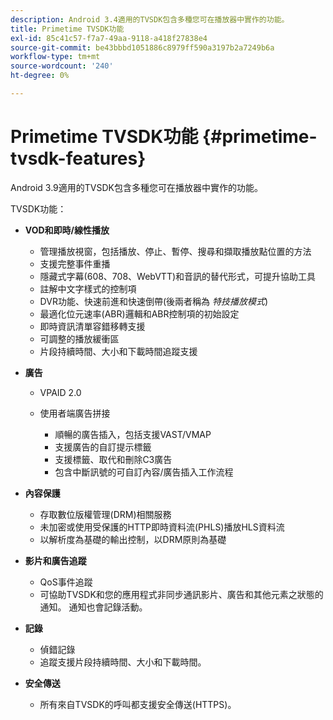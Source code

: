```yaml
---
description: Android 3.4適用的TVSDK包含多種您可在播放器中實作的功能。
title: Primetime TVSDK功能
exl-id: 85c41c57-f7a7-49aa-9118-a418f27838e4
source-git-commit: be43bbbd1051886c8979ff590a3197b2a7249b6a
workflow-type: tm+mt
source-wordcount: '240'
ht-degree: 0%

---
```


# Primetime TVSDK功能 {#primetime-tvsdk-features}

Android 3.9適用的TVSDK包含多種您可在播放器中實作的功能。

TVSDK功能：

* **VOD和即時/線性播放**

   * 管理播放視窗，包括播放、停止、暫停、搜尋和擷取播放點位置的方法
   * 支援完整事件重播
   * 隱藏式字幕(608、708、WebVTT)和音訊的替代形式，可提升協助工具
   * 註解中文字樣式的控制項
   * DVR功能、快速前進和快速倒帶(後兩者稱為 *特技播放模式*)
   * 最適化位元速率(ABR)邏輯和ABR控制項的初始設定
   * 即時資訊清單容錯移轉支援
   * 可調整的播放緩衝區
   * 片段持續時間、大小和下載時間追蹤支援

* **廣告**

   * VPAID 2.0
   * 使用者端廣告拼接

      * 順暢的廣告插入，包括支援VAST/VMAP
      * 支援廣告的自訂提示標籤
      * 支援標籤、取代和刪除C3廣告
      * 包含中斷訊號的可自訂內容/廣告插入工作流程

* **內容保護**

   * 存取數位版權管理(DRM)相關服務
   * 未加密或使用受保護的HTTP即時資料流(PHLS)播放HLS資料流
   * 以解析度為基礎的輸出控制，以DRM原則為基礎

* **影片和廣告追蹤**

   * QoS事件追蹤
   * 可協助TVSDK和您的應用程式非同步通訊影片、廣告和其他元素之狀態的通知。 通知也會記錄活動。

* **記錄**

   * 偵錯記錄
   * 追蹤支援片段持續時間、大小和下載時間。

* **安全傳送**

   * 所有來自TVSDK的呼叫都支援安全傳送(HTTPS)。
